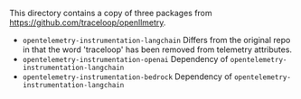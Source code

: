 This directory contains a copy of three packages from https://github.com/traceloop/openllmetry.

- `opentelemetry-instrumentation-langchain` Differs from the original repo in that the word 'traceloop' has been removed
from telemetry attributes.
- `opentelemetry-instrumentation-openai` Dependency of `opentelemetry-instrumentation-langchain`
- `opentelemetry-instrumentation-bedrock` Dependency of `opentelemetry-instrumentation-langchain`
